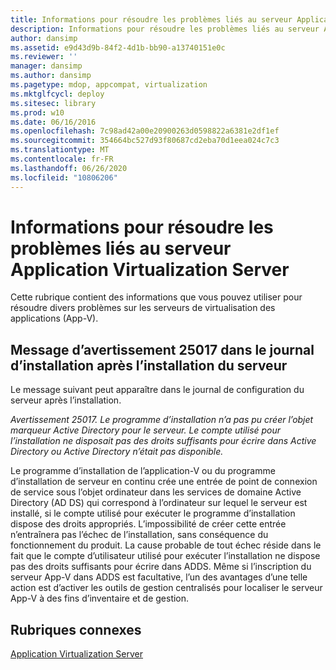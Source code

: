 ```yaml
---
title: Informations pour résoudre les problèmes liés au serveur Application Virtualization Server
description: Informations pour résoudre les problèmes liés au serveur Application Virtualization Server
author: dansimp
ms.assetid: e9d43d9b-84f2-4d1b-bb90-a13740151e0c
ms.reviewer: ''
manager: dansimp
ms.author: dansimp
ms.pagetype: mdop, appcompat, virtualization
ms.mktglfcycl: deploy
ms.sitesec: library
ms.prod: w10
ms.date: 06/16/2016
ms.openlocfilehash: 7c98ad42a00e20900263d0598822a6381e2df1ef
ms.sourcegitcommit: 354664bc527d93f80687cd2eba70d1eea024c7c3
ms.translationtype: MT
ms.contentlocale: fr-FR
ms.lasthandoff: 06/26/2020
ms.locfileid: "10806206"
---
```

# Informations pour résoudre les problèmes liés au serveur Application Virtualization Server


Cette rubrique contient des informations que vous pouvez utiliser pour résoudre divers problèmes sur les serveurs de virtualisation des applications (App-V).

## Message d’avertissement 25017 dans le journal d’installation après l’installation du serveur


Le message suivant peut apparaître dans le journal de configuration du serveur après l’installation.

*Avertissement 25017. Le programme d’installation n’a pas pu créer l’objet marqueur Active Directory pour le serveur. Le compte utilisé pour l’installation ne disposait pas des droits suffisants pour écrire dans Active Directory ou Active Directory n’était pas disponible.*

Le programme d’installation de l’application-V ou du programme d’installation de serveur en continu crée une entrée de point de connexion de service sous l’objet ordinateur dans les services de domaine Active Directory (AD DS) qui correspond à l’ordinateur sur lequel le serveur est installé, si le compte utilisé pour exécuter le programme d’installation dispose des droits appropriés. L’impossibilité de créer cette entrée n’entraînera pas l’échec de l’installation, sans conséquence du fonctionnement du produit. La cause probable de tout échec réside dans le fait que le compte d’utilisateur utilisé pour exécuter l’installation ne dispose pas des droits suffisants pour écrire dans ADDS. Même si l’inscription du serveur App-V dans ADDS est facultative, l’un des avantages d’une telle action est d’activer les outils de gestion centralisés pour localiser le serveur App-V à des fins d’inventaire et de gestion.

## Rubriques connexes


[Application Virtualization Server](application-virtualization-server.md)

 

 





